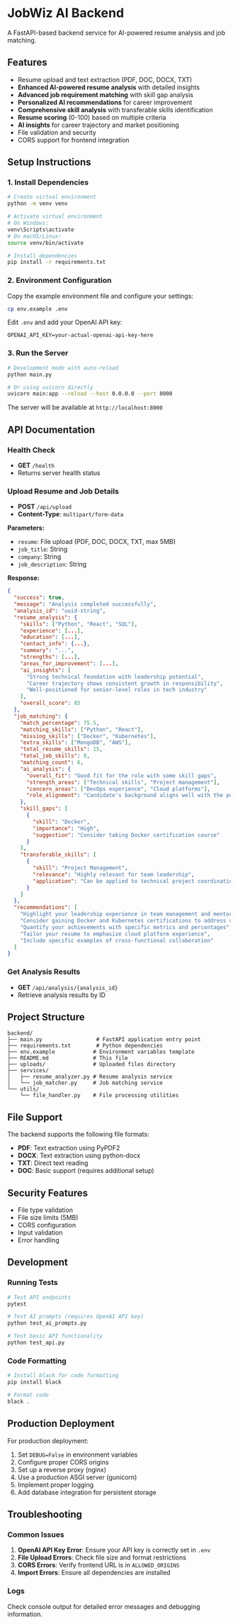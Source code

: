 # JobWiz AI Backend

A FastAPI-based backend service for AI-powered resume analysis and job matching.

## Features

- Resume upload and text extraction (PDF, DOC, DOCX, TXT)
- **Enhanced AI-powered resume analysis** with detailed insights
- **Advanced job requirement matching** with skill gap analysis
- **Personalized AI recommendations** for career improvement
- **Comprehensive skill analysis** with transferable skills identification
- **Resume scoring** (0-100) based on multiple criteria
- **AI insights** for career trajectory and market positioning
- File validation and security
- CORS support for frontend integration

## Setup Instructions

### 1. Install Dependencies

```bash
# Create virtual environment
python -m venv venv

# Activate virtual environment
# On Windows:
venv\Scripts\activate
# On macOS/Linux:
source venv/bin/activate

# Install dependencies
pip install -r requirements.txt
```

### 2. Environment Configuration

Copy the example environment file and configure your settings:

```bash
cp env.example .env
```

Edit `.env` and add your OpenAI API key:

```env
OPENAI_API_KEY=your-actual-openai-api-key-here
```

### 3. Run the Server

```bash
# Development mode with auto-reload
python main.py

# Or using uvicorn directly
uvicorn main:app --reload --host 0.0.0.0 --port 8000
```

The server will be available at `http://localhost:8000`

## API Documentation

### Health Check
- **GET** `/health`
- Returns server health status

### Upload Resume and Job Details
- **POST** `/api/upload`
- **Content-Type**: `multipart/form-data`

**Parameters:**
- `resume`: File upload (PDF, DOC, DOCX, TXT, max 5MB)
- `job_title`: String
- `company`: String  
- `job_description`: String

**Response:**
```json
{
  "success": true,
  "message": "Analysis completed successfully",
  "analysis_id": "uuid-string",
  "resume_analysis": {
    "skills": ["Python", "React", "SQL"],
    "experience": [...],
    "education": [...],
    "contact_info": {...},
    "summary": "...",
    "strengths": [...],
    "areas_for_improvement": [...],
    "ai_insights": [
      "Strong technical foundation with leadership potential",
      "Career trajectory shows consistent growth in responsibility",
      "Well-positioned for senior-level roles in tech industry"
    ],
    "overall_score": 85
  },
  "job_matching": {
    "match_percentage": 75.5,
    "matching_skills": ["Python", "React"],
    "missing_skills": ["Docker", "Kubernetes"],
    "extra_skills": ["MongoDB", "AWS"],
    "total_resume_skills": 15,
    "total_job_skills": 8,
    "matching_count": 6,
    "ai_analysis": {
      "overall_fit": "Good fit for the role with some skill gaps",
      "strength_areas": ["Technical skills", "Project management"],
      "concern_areas": ["DevOps experience", "Cloud platforms"],
      "role_alignment": "Candidate's background aligns well with the position"
    },
    "skill_gaps": [
      {
        "skill": "Docker",
        "importance": "High",
        "suggestion": "Consider taking Docker certification course"
      }
    ],
    "transferable_skills": [
      {
        "skill": "Project Management",
        "relevance": "Highly relevant for team leadership",
        "application": "Can be applied to technical project coordination"
      }
    ]
  },
  "recommendations": [
    "Highlight your leadership experience in team management and mentoring",
    "Consider gaining Docker and Kubernetes certifications to address skill gaps",
    "Quantify your achievements with specific metrics and percentages",
    "Tailor your resume to emphasize cloud platform experience",
    "Include specific examples of cross-functional collaboration"
  ]
}
```

### Get Analysis Results
- **GET** `/api/analysis/{analysis_id}`
- Retrieve analysis results by ID

## Project Structure

```
backend/
├── main.py                 # FastAPI application entry point
├── requirements.txt        # Python dependencies
├── env.example            # Environment variables template
├── README.md              # This file
├── uploads/               # Uploaded files directory
├── services/
│   ├── resume_analyzer.py # Resume analysis service
│   └── job_matcher.py     # Job matching service
└── utils/
    └── file_handler.py    # File processing utilities
```

## File Support

The backend supports the following file formats:
- **PDF**: Text extraction using PyPDF2
- **DOCX**: Text extraction using python-docx
- **TXT**: Direct text reading
- **DOC**: Basic support (requires additional setup)

## Security Features

- File type validation
- File size limits (5MB)
- CORS configuration
- Input validation
- Error handling

## Development

### Running Tests
```bash
# Test API endpoints
pytest

# Test AI prompts (requires OpenAI API key)
python test_ai_prompts.py

# Test basic API functionality
python test_api.py
```

### Code Formatting
```bash
# Install black for code formatting
pip install black

# Format code
black .
```

## Production Deployment

For production deployment:

1. Set `DEBUG=False` in environment variables
2. Configure proper CORS origins
3. Set up a reverse proxy (nginx)
4. Use a production ASGI server (gunicorn)
5. Implement proper logging
6. Add database integration for persistent storage

## Troubleshooting

### Common Issues

1. **OpenAI API Key Error**: Ensure your API key is correctly set in `.env`
2. **File Upload Errors**: Check file size and format restrictions
3. **CORS Errors**: Verify frontend URL is in `ALLOWED_ORIGINS`
4. **Import Errors**: Ensure all dependencies are installed

### Logs

Check console output for detailed error messages and debugging information. 